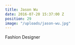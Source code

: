 ```yaml
---
title: Jason Wu
date: 2016-07-20 15:37:00 Z
position: 29
image: "/uploads/jason-wu.jpg"
---
```


Fashion Designer
